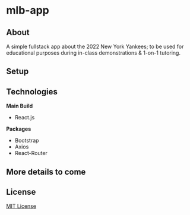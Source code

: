 # mlb-app

## About
A simple fullstack app about the 2022 New York Yankees; to be used for educational purposes during in-class demonstrations & 1-on-1 tutoring.

## Setup

## Technologies
**Main Build**
- React.js

**Packages**
- Bootstrap
- Axios
- React-Router

## **More details to come**

## License
[MIT License](LICENSE.txt)
